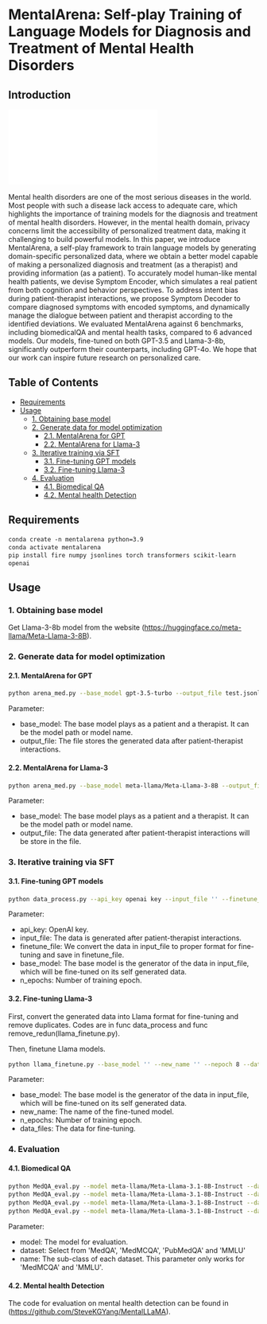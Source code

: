 # MentalArena: Self-play Training of Language Models for Diagnosis and Treatment of Mental Health Disorders

## Introduction

![](fig/fig-overview.pdf)

Mental health disorders are one of the most serious diseases in the world. 
Most people with such a disease lack access to adequate care, which highlights the importance of training models for the diagnosis and treatment of mental health disorders. However, in the mental health domain, privacy concerns limit the accessibility of personalized treatment data, making it challenging to build powerful models.
In this paper, we introduce MentalArena, a self-play framework to train language models by generating domain-specific personalized data, where we obtain a better model capable of making a personalized diagnosis and treatment (as a therapist) and providing information (as a patient). 
To accurately model human-like mental health patients, we devise Symptom Encoder, which simulates a real patient from both cognition and behavior perspectives. To address intent bias during patient-therapist interactions, we propose Symptom Decoder to compare diagnosed symptoms with encoded symptoms, and dynamically manage the dialogue between patient and therapist according to the identified deviations.
We evaluated MentalArena against 6 benchmarks, including biomedicalQA and mental health tasks, compared to 6 advanced models. Our models, fine-tuned on both GPT-3.5 and Llama-3-8b, significantly outperform their counterparts, including GPT-4o. We hope that our work can inspire future research on personalized care. 

## Table of Contents

- [Requirements](#requirements)
- [Usage](#usage)
  - [1. Obtaining base model](#1-obtaining-base-model)
  - [2. Generate data for model optimization](#2-generate-data-for-model-optimization)
    - [2.1. MentalArena for GPT](#21-mentalarena-for-gpt)
    - [2.2. MentalArena for Llama-3](#22-mentalarena-for-llama-3)
  - [3. Iterative training via SFT](#3-other-analytical-experiments)
    - [3.1. Fine-tuning GPT models](#31-lm-steer-interpretation)
    - [3.2. Fine-tuning Llama-3](#32-lm-steer-transfer)
  - [4. Evaluation](#4-evaluation)
    - [4.1. Biomedical QA](#41-biomedical-qa)
    - [4.2. Mental health Detection](#42-mental-health-detection)


## Requirements

```
conda create -n mentalarena python=3.9
conda activate mentalarena
pip install fire numpy jsonlines torch transformers scikit-learn openai
```


## Usage

### 1. Obtaining base model

Get Llama-3-8b model from the website (https://huggingface.co/meta-llama/Meta-Llama-3-8B).


### 2. Generate data for model optimization


#### 2.1. MentalArena for GPT

```bash
python arena_med.py --base_model gpt-3.5-turbo --output_file test.jsonl
```

Parameter: 
- base_model: The base model plays as a patient and a therapist. It can be the model path or model name.
- output_file: The file stores the generated data after patient-therapist interactions.


#### 2.2. MentalArena for Llama-3

```bash
python arena_med.py --base_model meta-llama/Meta-Llama-3-8B --output_file test.jsonl
```

Parameter: 
- base_model: The base model plays as a patient and a therapist. It can be the model path or model name.
- output_file: The data generated after patient-therapist interactions will be store in the file.


### 3. Iterative training via SFT


#### 3.1. Fine-tuning GPT models

```bash
python data_process.py --api_key openai key --input_file '' --finetune_file '' --base_model '' --n_epochs 3
```

Parameter: 
- api_key: OpenAI key.
- input_file: The data is generated after patient-therapist interactions.
- finetune_file: We convert the data in input_file to proper format for fine-tuning and save in finetune_file.
- base_model: The base model is the generator of the data in input_file, which will be fine-tuned on its self generated data.
- n_epochs: Number of training epoch.


#### 3.2. Fine-tuning Llama-3

First, convert the generated data into Llama format for fine-tuning and remove duplicates. Codes are in func data_process and func remove_redun(llama_finetune.py).

Then, finetune Llama models.

```bash
python llama_finetune.py --base_model '' --new_name '' --nepoch 8 --data_files ''
```

Parameter: 
- base_model: The base model is the generator of the data in input_file, which will be fine-tuned on its self generated data.
- new_name: The name of the fine-tuned model.
- n_epochs: Number of training epoch.
- data_files: The data for fine-tuning.


### 4. Evaluation

#### 4.1. Biomedical QA


```bash
python MedQA_eval.py --model meta-llama/Meta-Llama-3.1-8B-Instruct --dataset MedMCQA --name 'Anatomy'
python MedQA_eval.py --model meta-llama/Meta-Llama-3.1-8B-Instruct --dataset MMLU --name '/test/medical_genetics_test'
python MedQA_eval.py --model meta-llama/Meta-Llama-3.1-8B-Instruct --dataset MedQA 
python MedQA_eval.py --model meta-llama/Meta-Llama-3.1-8B-Instruct --dataset PubMedQA 
```

Parameter: 
- model: The model for evaluation.
- dataset: Select from 'MedQA', 'MedMCQA', 'PubMedQA' and 'MMLU'
- name: The sub-class of each dataset. This parameter only works for 'MedMCQA' and 'MMLU'.


#### 4.2. Mental health Detection

The code for evaluation on mental health detection can be found in (https://github.com/SteveKGYang/MentalLLaMA).
